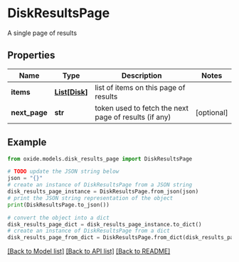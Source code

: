 # DiskResultsPage

A single page of results

## Properties

Name | Type | Description | Notes
------------ | ------------- | ------------- | -------------
**items** | [**List[Disk]**](Disk.md) | list of items on this page of results | 
**next_page** | **str** | token used to fetch the next page of results (if any) | [optional] 

## Example

```python
from oxide.models.disk_results_page import DiskResultsPage

# TODO update the JSON string below
json = "{}"
# create an instance of DiskResultsPage from a JSON string
disk_results_page_instance = DiskResultsPage.from_json(json)
# print the JSON string representation of the object
print(DiskResultsPage.to_json())

# convert the object into a dict
disk_results_page_dict = disk_results_page_instance.to_dict()
# create an instance of DiskResultsPage from a dict
disk_results_page_from_dict = DiskResultsPage.from_dict(disk_results_page_dict)
```
[[Back to Model list]](../README.md#documentation-for-models) [[Back to API list]](../README.md#documentation-for-api-endpoints) [[Back to README]](../README.md)


